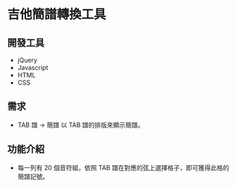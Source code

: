 # 吉他簡譜轉換工具

## 開發工具
* jQuery
* Javascript
* HTML
* CSS

## 需求
* TAB 譜 → 簡譜
以 TAB 譜的排版來顯示簡譜。

## 功能介紹
* 每一列有 20 個音符組，依照 TAB 譜在對應的弦上選擇格子，即可獲得此格的簡譜記號。